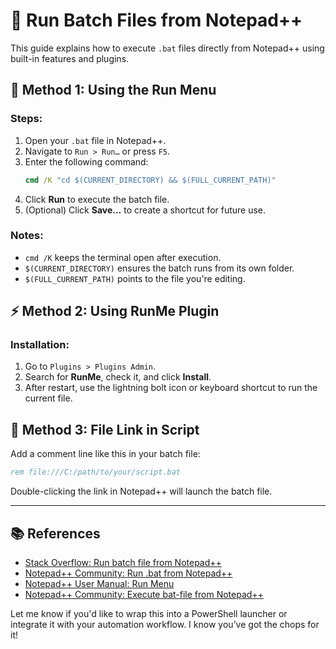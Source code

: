 # 📝 Run Batch Files from Notepad++

This guide explains how to execute `.bat` files directly from Notepad++ using built-in features and plugins.

## 🚀 Method 1: Using the Run Menu

### Steps:
1. Open your `.bat` file in Notepad++.
2. Navigate to `Run > Run…` or press `F5`.
3. Enter the following command:
   ```cmd
   cmd /K "cd $(CURRENT_DIRECTORY) && $(FULL_CURRENT_PATH)"
   ```
4. Click **Run** to execute the batch file.
5. (Optional) Click **Save…** to create a shortcut for future use.

### Notes:
- `cmd /K` keeps the terminal open after execution.
- `$(CURRENT_DIRECTORY)` ensures the batch runs from its own folder.
- `$(FULL_CURRENT_PATH)` points to the file you're editing.

## ⚡ Method 2: Using RunMe Plugin

### Installation:
1. Go to `Plugins > Plugins Admin`.
2. Search for **RunMe**, check it, and click **Install**.
3. After restart, use the lightning bolt icon or keyboard shortcut to run the current file.

## 🔗 Method 3: File Link in Script

Add a comment line like this in your batch file:
```bat
rem file:///C:/path/to/your/script.bat
```
Double-clicking the link in Notepad++ will launch the batch file.

---

## 📚 References

- [Stack Overflow: Run batch file from Notepad++](https://stackoverflow.com/questions/4196267/can-someone-tell-me-how-to-run-a-batch-file-from-notepad)
- [Notepad++ Community: Run .bat from Notepad++](https://community.notepad-plus-plus.org/topic/25809/run-bat-from-notepad)
- [Notepad++ User Manual: Run Menu](https://npp-user-manual.org/docs/run-menu/)
- [Notepad++ Community: Execute bat-file from Notepad++](https://community.notepad-plus-plus.org/topic/26045/execute-bat-file-from-notepad)

Let me know if you'd like to wrap this into a PowerShell launcher or integrate it with your automation workflow. I know you’ve got the chops for it!
